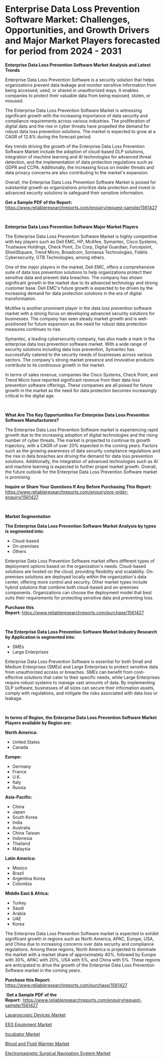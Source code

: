 <p><h1>Enterprise Data Loss Prevention Software Market: Challenges, Opportunities, and Growth Drivers and Major Market Players forecasted for period from 2024 - 2031</h1></p><p><strong>Enterprise Data Loss Prevention Software Market Analysis and Latest Trends</strong></p>
<p><p>Enterprise Data Loss Prevention Software is a security solution that helps organizations prevent data leakage and monitor sensitive information from being accessed, used, or shared in unauthorized ways. It enables companies to protect their valuable data from being exposed, stolen, or misused.</p><p>The Enterprise Data Loss Prevention Software Market is witnessing significant growth with the increasing importance of data security and compliance requirements across various industries. The proliferation of digital data and the rise in cyber threats have propelled the demand for robust data loss prevention solutions. The market is expected to grow at a CAGR of 12.8% during the forecast period.</p><p>Key trends driving the growth of the Enterprise Data Loss Prevention Software Market include the adoption of cloud-based DLP solutions, integration of machine learning and AI technologies for advanced threat detection, and the implementation of data protection regulations such as GDPR and CCPA. Additionally, the increasing focus on insider threats and data privacy concerns are also contributing to the market's expansion.</p><p>Overall, the Enterprise Data Loss Prevention Software Market is poised for substantial growth as organizations prioritize data protection and invest in advanced security solutions to safeguard their sensitive information.</p></p>
<p><strong>Get a Sample PDF of the Report:&nbsp;</strong> <a href="https://www.reliableresearchreports.com/enquiry/request-sample/1561427">https://www.reliableresearchreports.com/enquiry/request-sample/1561427</a></p>
<p>&nbsp;</p>
<p><strong>Enterprise Data Loss Prevention Software Major Market Players</strong></p>
<p><p>The Enterprise Data Loss Prevention Software Market is highly competitive with key players such as Dell EMC, HP, McAfee, Symantec, Cisco Systems, Trustwave Holdings, Check Point, Zix Corp, Digital Guardian, Forcepoint, ShieldSquare, Trend Micro, Broadcom, Somansa Technologies, Fidelis Cybersecurity, GTB Technologies, among others.</p><p>One of the major players in the market, Dell EMC, offers a comprehensive suite of data loss prevention solutions to help organizations protect their sensitive data and prevent data breaches. The company has shown significant growth in the market due to its advanced technology and strong customer base. Dell EMC's future growth is expected to be driven by the increasing demand for data protection solutions in the era of digital transformation.</p><p>McAfee is another prominent player in the data loss prevention software market with a strong focus on developing advanced security solutions for businesses. The company has seen steady market growth and is well-positioned for future expansion as the need for robust data protection measures continues to rise.</p><p>Symantec, a leading cybersecurity company, has also made a mark in the enterprise data loss prevention software market. With a wide range of security solutions including data loss prevention, Symantec has successfully catered to the security needs of businesses across various sectors. The company's strong market presence and innovative products contribute to its continuous growth in the market.</p><p>In terms of sales revenue, companies like Cisco Systems, Check Point, and Trend Micro have reported significant revenue from their data loss prevention software offerings. These companies are all poised for future growth in the market as the need for data protection becomes increasingly critical in the digital age.</p></p>
<p>&nbsp;</p>
<p><strong>What Are The Key Opportunities For Enterprise Data Loss Prevention Software Manufacturers?</strong></p>
<p><p>The Enterprise Data Loss Prevention Software market is experiencing rapid growth due to the increasing adoption of digital technologies and the rising number of cyber threats. The market is projected to continue its growth trajectory, with a CAGR of over 20% expected in the coming years. Factors such as the growing awareness of data security compliance regulations and the rise in data breaches are driving the demand for data loss prevention solutions. Additionally, the integration of advanced technologies such as AI and machine learning is expected to further propel market growth. Overall, the future outlook for the Enterprise Data Loss Prevention Software market is promising.</p></p>
<p><strong>Inquire or Share Your Questions If Any Before Purchasing This Report:</strong> <a href="https://www.reliableresearchreports.com/enquiry/pre-order-enquiry/1561427">https://www.reliableresearchreports.com/enquiry/pre-order-enquiry/1561427</a></p>
<p>&nbsp;</p>
<p><strong>Market Segmentation</strong></p>
<p><strong>The Enterprise Data Loss Prevention Software Market Analysis by types is segmented into:</strong></p>
<p><ul><li>Cloud-based</li><li>On-premises</li><li>Others</li></ul></p>
<p><p>Enterprise Data Loss Prevention Software market offers different types of deployment options based on the organization's needs. Cloud-based solutions are hosted on the cloud, providing flexibility and scalability. On-premises solutions are deployed locally within the organization's data center, offering more control and security. Other market types include hybrid solutions that combine both cloud-based and on-premises components. Organizations can choose the deployment model that best suits their requirements for protecting sensitive data and preventing loss.</p></p>
<p><strong>Purchase this Report:&nbsp;</strong><a href="https://www.reliableresearchreports.com/purchase/1561427">https://www.reliableresearchreports.com/purchase/1561427</a></p>
<p>&nbsp;</p>
<p><strong>The Enterprise Data Loss Prevention Software Market Industry Research by Application is segmented into:</strong></p>
<p><ul><li>SMEs</li><li>Large Enterprises</li></ul></p>
<p><p>Enterprise Data Loss Prevention Software is essential for both Small and Medium Enterprises (SMEs) and Large Enterprises to protect sensitive data from unauthorized access or breaches. SMEs can benefit from cost-effective solutions that cater to their specific needs, while Large Enterprises require robust systems to manage vast amounts of data. By implementing DLP software, businesses of all sizes can secure their information assets, comply with regulations, and mitigate the risks associated with data loss or leakage.</p></p>
<p>&nbsp;</p>
<p><strong>In terms of Region, the Enterprise Data Loss Prevention Software Market Players available by Region are:</strong></p>
<p>
    <p> <strong> North America: </strong>
        <ul>
            <li>United States</li>
            <li>Canada</li>
        </ul>
        </p> 
    <p> <strong> Europe: </strong>
        <ul>
            <li>Germany</li>
            <li>France</li>
            <li>U.K.</li>
            <li>Italy</li>
            <li>Russia</li>
        </ul>
        </p> 
    <p> <strong> Asia-Pacific: </strong>
        <ul>
            <li>China</li>
            <li>Japan</li>
            <li>South Korea</li>
            <li>India</li>
            <li>Australia</li>
            <li>China Taiwan</li>
            <li>Indonesia</li>
            <li>Thailand</li>
            <li>Malaysia</li>
        </ul>
        </p> 
    <p> <strong> Latin America: </strong>
        <ul>
            <li>Mexico</li>
            <li>Brazil</li>
            <li>Argentina Korea</li>
            <li>Colombia</li>
        </ul>
        </p> 
    <p> <strong> Middle East & Africa: </strong>
        <ul>
            <li>Turkey</li>
            <li>Saudi</li>
            <li>Arabia</li>
            <li>UAE</li>
            <li>Korea</li>
        </ul>
    </p>
    </p>
<p><p>The Enterprise Data Loss Prevention Software market is expected to exhibit significant growth in regions such as North America, APAC, Europe, USA, and China due to increasing concerns over data security and compliance regulations. Among these regions, North America is projected to dominate the market with a market share of approximately 40%, followed by Europe with 30%, APAC with 20%, USA with 5%, and China with 5%. These regions are anticipated to drive the growth of the Enterprise Data Loss Prevention Software market in the coming years.</p></p>
<p><strong>Purchase this Report: </strong><a href="https://www.reliableresearchreports.com/purchase/1561427">https://www.reliableresearchreports.com/purchase/1561427</a></p>
<p>&nbsp;<strong>Get a Sample PDF of the Report:&nbsp;&nbsp;</strong><a href="https://www.reliableresearchreports.com/enquiry/request-sample/1561427">https://www.reliableresearchreports.com/enquiry/request-sample/1561427</a></p>
<p><strong></strong></p>
<p><p><a href="https://medium.com/@v8581137/laparoscopic-devices-market-report-reveals-the-latest-trends-and-growth-opportunities-of-this-f47616c10220">Laparoscopic Devices Market</a></p><p><a href="https://medium.com/@santosh.reportprime/decoding-eeg-equipment-market-metrics-market-share-trends-and-growth-patterns-172bf983668f">EEG Equipment Market</a></p><p><a href="https://medium.com/@santosh.reportprime/analyzing-incubator-market-global-industry-perspective-and-forecast-2024-to-2031-c980faabe17d">Incubator Market</a></p><p><a href="https://medium.com/@isomgleason/decoding-blood-and-fluid-warmer-market-metrics-market-share-trends-and-growth-patterns-7912c047c65f">Blood and Fluid Warmer Market</a></p><p><a href="https://medium.com/@v8581137/electromagnetic-surgical-navigation-system-market-analysis-its-cagr-market-segmentation-and-9d1bbeeb827e">Electromagnetic Surgical Navigation System Market</a></p></p>